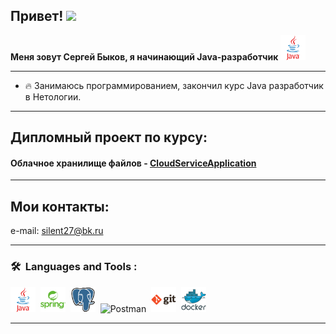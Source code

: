 ## Привет! <img src="https://media.giphy.com/media/hvRJCLFzcasrR4ia7z/giphy.gif" width="25px"/>
**Меня зовут Сергей Быков, я начинающий Java-разработчик** <img src="https://github.com/devicons/devicon/blob/master/icons/java/java-original-wordmark.svg" title="Java" alt="Java" width="40" height="40"/>&nbsp;
</p>

---

- :fire: Занимаюсь программированием, закончил курс Java разработчик в Нетологии. 

</p>

---

## Дипломный проект по курсу:

#### Облачное хранилище файлов - [CloudServiceApplication](https://github.com/silent27121984/CloudServiceApplication )

</p>

---

## Мои контакты:
e-mail: silent27@bk.ru

</p>

---

### 🛠 &nbsp;Languages and Tools :
<p>
<img src="https://github.com/devicons/devicon/blob/master/icons/java/java-original-wordmark.svg" title="Java" alt="Java" width="40" height="40"/>&nbsp;
<img src="https://github.com/devicons/devicon/blob/master/icons/spring/spring-original-wordmark.svg" title="Spring" alt="Spring" width="40" height="40"/>&nbsp;
<img src="https://github.com/devicons/devicon/blob/master/icons/postgresql/postgresql-original.svg"  title="PostgreSQL" **alt="PostgreSQL" width="40" height="40"/>&nbsp; 
<img src="https://www.vectorlogo.zone/logos/getpostman/getpostman-icon.svg" title="Postman"  alt="Postman" width="40" height="40"/>&nbsp;
<img src="https://github.com/devicons/devicon/blob/master/icons/git/git-original-wordmark.svg" title="Git" **alt="Git" width="40" height="40"/>&nbsp;
<img src="https://github.com/devicons/devicon/blob/master/icons/docker/docker-original-wordmark.svg"  title="Docker" **alt="Docker" width="40" height="40"/>&nbsp;

</p>

---
